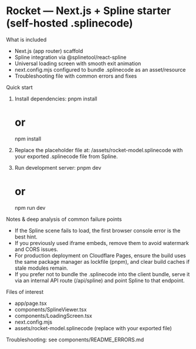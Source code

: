 Rocket — Next.js + Spline starter (self-hosted .splinecode)
=========================================================

What is included
- Next.js (app router) scaffold
- Spline integration via @splinetool/react-spline
- Universal loading screen with smooth exit animation
- next.config.mjs configured to bundle .splinecode as an asset/resource
- Troubleshooting file with common errors and fixes

Quick start
1. Install dependencies:
   pnpm install
   # or
   npm install

2. Replace the placeholder file at:
   /assets/rocket-model.splinecode
   with your exported .splinecode file from Spline.

3. Run development server:
   pnpm dev
   # or
   npm run dev

Notes & deep analysis of common failure points
- If the Spline scene fails to load, the first browser console error is the best hint.
- If you previously used iframe embeds, remove them to avoid watermark and CORS issues.
- For production deployment on Cloudflare Pages, ensure the build uses the same package manager as lockfile (pnpm), and clear build caches if stale modules remain.
- If you prefer not to bundle the .splinecode into the client bundle, serve it via an internal API route (/api/spline) and point Spline to that endpoint.

Files of interest
- app/page.tsx
- components/SplineViewer.tsx
- components/LoadingScreen.tsx
- next.config.mjs
- assets/rocket-model.splinecode (replace with your exported file)

Troubleshooting: see components/README_ERRORS.md
